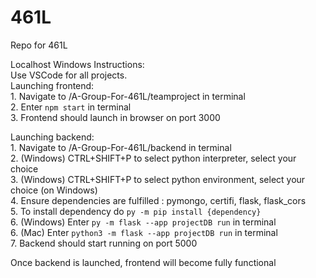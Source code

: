 # 461L
Repo for 461L


Localhost Windows Instructions:<br />
  Use VSCode for all projects.<br />
  Launching frontend:<br />
    1. Navigate to /A-Group-For-461L/teamproject in terminal<br />
    2. Enter `npm start` in terminal<br />
    3. Frontend should launch in browser on port 3000<br />
  
  Launching backend:<br />
    1. Navigate to /A-Group-For-461L/backend in terminal<br />
    2. (Windows) CTRL+SHIFT+P to select python interpreter, select your choice <br />
    3. (Windows) CTRL+SHIFT+P to select python environment, select your choice (on Windows)<br />
    4. Ensure dependencies are fulfilled : pymongo, certifi, flask, flask_cors<br />
    5. To install dependency do `py -m pip install {dependency}`<br />
    6. (Windows) Enter `py -m flask --app projectDB run` in terminal <br />
    6. (Mac) Enter `python3 -m flask --app projectDB run` in terminal <br />
    7. Backend should start running on port 5000<br />
    
  Once backend is launched, frontend will become fully functional<br />
    
   
